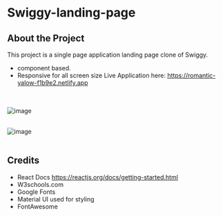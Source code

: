 # Swiggy-landing-page
## About the Project

This project is a single page application landing page clone of Swiggy.
- component based.
- Responsive for all screen size
 Live Application here: https://romantic-yalow-f1b9e2.netlify.app

<br><br>
![image](https://user-images.githubusercontent.com/66158960/155833433-c49d9b61-61b0-4a1a-970d-166248f10e59.png)
<br><br>

![image](https://user-images.githubusercontent.com/66158960/155833438-439fc012-8c89-4766-b650-e1aacee3efe1.png)
<br><br>



 
 
## Credits
- React Docs https://reactjs.org/docs/getting-started.html
- W3schools.com
- Google Fonts
- Material UI used for styling
- FontAwesome

